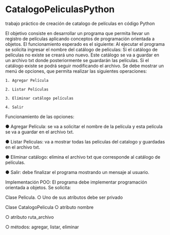 # CatalogoPeliculasPython
trabajo práctico de creación de catalogo de películas en código Python

El objetivo consiste en desarrollar un programa que permita llevar un registro de películas 
aplicando conceptos de programación orientada a objetos.
 El funcionamiento esperado es el siguiente:
 Al ejecutar el programa se solicita ingresar el nombre del catálogo de películas:
 Si el catálogo de películas no existe se creará uno nuevo. Este catálogo se va a guardar en un 
archivo txt donde posteriormente se guardarán las películas. Si el catálogo existe se podrá 
seguir modificando el archivo.
 Se debe mostrar un menú de opciones, que permita realizar las siguientes operaciones:
    
    1. Agregar Película
    
    2. Listar Películas
    
    3. Eliminar catálogo películas

    4. Salir

    
  Funcionamiento de las opciones:

 ● Agregar Película: se va a solicitar el nombre de la película y esta película se va a guardar 
en el archivo txt.
 
 ● Listar Peliculas: va a mostrar todas las peliculas del catalogo y guardadas en el archivo 
txt.
 
 ● Eliminar catálogo: elimina el archivo txt que corresponde al catálogo de películas.
 
 ● Salir: debe finalizar el programa mostrando un mensaje al usuario.
 
 
 Implementación POO:
 El programa debe implementar programación orientada a objetos. Se solicita:


 Clase Pelicula. 
○ Uno de sus atributos debe ser privado
 
 
 Clase CatalogoPelicula
 ○ atributo nombre

 ○ atributo ruta_archivo

 ○ métodos: agregar, listar, eliminar
 
